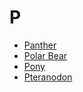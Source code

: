 # P

- [Panther](panther.md)
- [Polar Bear](polar-bear.md)
- [Pony](pony.md)
- [Pteranodon](pteranodon.md)
